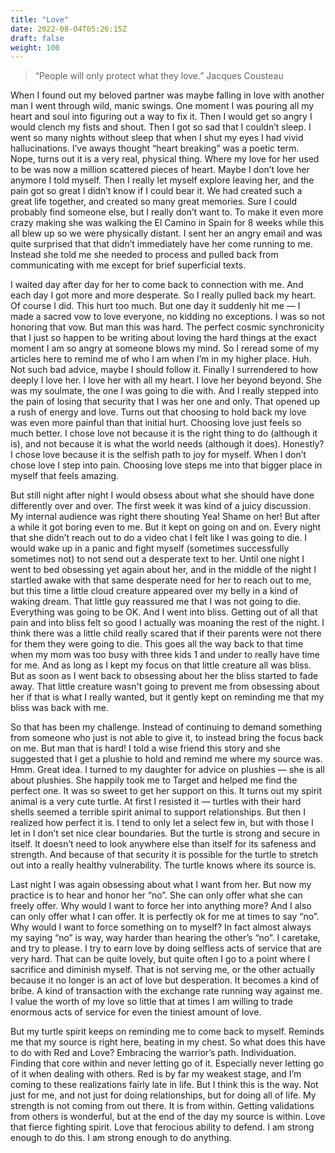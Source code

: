 ```yaml
---
title: "Love"
date: 2022-08-04T05:26:15Z
draft: false
weight: 100
---
```

> “People will only protect what they love.”
 Jacques Cousteau

When I found out my beloved partner was maybe falling in love with another man I went through wild, manic swings. One moment I was pouring all my heart and soul into figuring out a way to fix it. Then I would get so angry I would clench my fists and shout. Then I got so sad that I couldn’t sleep. I went so many nights without sleep that when I shut my eyes I had vivid hallucinations. I’ve aways thought “heart breaking” was a poetic term. Nope, turns out it is a very real, physical thing. Where my love for her used to be was now a million scattered pieces of heart. Maybe I don’t love her anymore I told myself. Then I really let myself explore leaving her, and the pain got so great I didn’t know if I could bear it. We had created such a great life together, and created so many great memories. Sure I could probably find someone else, but I really don’t want to. To make it even more crazy making she was walking the El Camino in Spain for 8 weeks while this all blew up so we were physically distant. I sent her an angry email and was quite surprised that that didn’t immediately have her come running to me. Instead she told me she needed to process and pulled back from communicating with me except for brief superficial texts.

I waited day after day for her to come back to connection with me. And each day I got more and more desperate.  So I really pulled back my heart. Of course I did. This hurt too much.  But one day it suddenly hit me — I made a sacred vow to love everyone, no kidding no exceptions. I was so not honoring that vow. But man this was hard. The perfect cosmic synchronicity that I just so happen to be writing about loving the hard things at the exact moment I am so angry at someone blows my mind. So I reread some of my articles here to remind me of who I am when I’m in my higher place.  Huh. Not such bad advice, maybe I should follow it. Finally I surrendered to how deeply I love her. I love her with all my heart. I love her beyond beyond. She was my soulmate, the one I was going to die with. And I really stepped into the pain of losing that security that I was her one and only.  That opened up a rush of energy and love. Turns out that choosing to hold back my love was even more painful than that initial hurt. Choosing love just feels so much better. I chose love not because it is the right thing to do (although it is), and not because it is what the world needs (although it does).  Honestly? I chose love because it is the selfish path to joy for myself. When I don’t chose love I step into pain. Choosing love steps me into that bigger place in myself that feels amazing. 

But still night after night I would obsess about what she should have done differently over and over. The first week it was kind of a juicy discussion. My internal audience was right there shouting Yea! Shame on her! But after a while it got boring even to me. But it kept on going on and on. Every night that she didn’t reach out to do a video chat I felt like I was going to die.  I would wake up in a panic and fight myself (sometimes successfully sometimes not) to not send out a desperate text to her.  Until one night I went to bed obsessing yet again about her, and in the middle of the night I startled awake with that same desperate need for her to reach out to me, but this time a little cloud creature appeared over my belly in a kind of waking dream. That little guy reassured me that I was not going to die. Everything was going to be OK. And I went into bliss. Getting out of all that pain and into bliss felt so good I actually was moaning the rest of the night. I think there was a little child really scared that if their parents were not there for them they were going to die. This goes all the way back to that time when my mom was too busy with three kids 1 and under to really have time for me. And as long as I kept my focus on that little creature all was bliss. But as soon as I went back to obsessing about her the bliss started to fade away. That little creature wasn't going to prevent me from obsessing about her if that is what I really wanted, but it gently kept on reminding me that my bliss was back with me. 

So that has been my challenge. Instead of continuing to demand something from someone who just is not able to give it, to instead bring the focus back on me. But man that is hard! I told a wise friend this story and she suggested that I get a plushie to hold and remind me where my source was. Hmm. Great idea. I turned to my daughter for advice on plushies — she is all about plushies. She happily took me to Target and helped me find the perfect one. It was so sweet to get her support on this. It turns out my spirit animal is a very cute turtle. At first I resisted it — turtles with their hard shells seemed a terrible spirit animal to support relationships. But then I realized how perfect it is. I tend to only let a select few in, but with those I let in I don’t set nice clear boundaries. But the turtle is strong and secure in itself. It doesn’t need to look anywhere else than itself for its safeness and strength. And because of that security it is possible for the turtle to stretch out into a really healthy vulnerability. The turtle knows where its source is.

Last night I was again obsessing about what I want from her. But now my practice is to hear and honor her “no”. She can only offer what she can freely offer. Why would I want to force her into anything more? And I also can only offer what I can offer. It is perfectly ok for me at times to say “no”. Why would I want to force something on to myself? In fact almost always my saying “no” is way, way harder than hearing the other’s “no”. I caretake, and try to please. I try to earn love by doing selfless acts of service that are very hard. That can be quite lovely, but quite often I go to a point where I sacrifice and diminish myself. That is not serving me, or the other actually because it no longer is an act of love but desperation. It becomes a kind of bribe. A kind of transaction with the exchange rate running way against me. I value the worth of my love so little that at times I am willing to trade enormous acts of service for even the tiniest amount of love. 

But my turtle spirit keeps on reminding me to come back to myself. Reminds me that my source is right here, beating in my chest. So what does this have to do with Red and Love?  Embracing the warrior’s path. Individuation. Finding that core within and never letting go of it. Especially never letting go of it when dealing with others. Red is by far my weakest stage, and I’m coming to these realizations fairly late in life. But I think this is the way. Not just for me, and not just for doing relationships, but for doing all of life. My strength is not coming from out there. It is from within. Getting validations from others is wonderful, but at the end of the day my source is within. Love that fierce fighting spirit. Love that ferocious ability to defend. I am strong enough to do this. I am strong enough to do anything.
 
